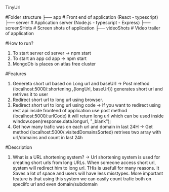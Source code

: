  TinyUrl

#Folder structure
  ├── app                     # Front end of application (React - typescript)
  ├── server                  # Application server (Node.js - typescript - Express)
  ├── screenSHots             # Screen shots of application
  ├── videoShots              # Video trailer of application

#How to run?
  1. To start server cd server -> npm start
  2. To start an app cd app    -> npm start
  3. MongoDb is places on atlas free cluster

#Features
  1. Genereta short url based on Long url and baseUrl
    -> Post method (localhost:5000/:shortening ,{longUrl, baseUrl}) generates short url and retrives it to user
  2. Redirect short url to long url using browser.
  3. Redirect short url to long url using code
    -> If you want to redirect using rest api inside frontend of application use post method (localhost:5000/:urlCode) it will return long url which can be used inside 
       window.open(response.data.longurl, "_blank");
  4. Get how many trafic was on each url and domain in last 24H
    -> Get method (localhost:5000/:visitedDomainsSorted) retrives two array with url/domains and count in last 24h

  
  #Description
  1. What is a URL shortening system?
     -> Url shortening system is used for creating short urls from long URLs. When someone access short url, system will redirect him to long url. THis is usefull for many
        reasons. It Saves a lot of space and users will have less misstypes. More important feature is that using this system we can easily count trafic both on speciifc url
        and even domain/subdomain
